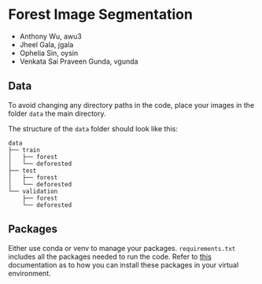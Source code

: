 # Forest Image Segmentation
- Anthony Wu, awu3	
- Jheel Gala, jgala	
- Ophelia Sin, oysin	
- Venkata Sai Praveen Gunda, vgunda

## Data
To avoid changing any directory paths in the code, place your images in the folder `data` the main directory. 

The structure of the `data` folder should look like this:
```
data
├── train
│   ├── forest
│   └── deforested
├── test
│   ├── forest
│   └── deforested
└── validation
    ├── forest
    └── deforested
```
##  Packages
Either use conda or venv to manage your packages. 
`requirements.txt` includes all the packages needed to run the code. 
Refer to [this](https://packaging.python.org/en/latest/guides/installing-using-pip-and-virtual-environments/) documentation as to how you can install these packages in your virtual environment. 
